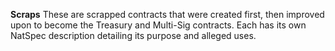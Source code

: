 **Scraps**
These are scrapped contracts that were created first, then improved upon to become the Treasury and Multi-Sig contracts. Each has its own NatSpec description detailing its purpose and alleged uses.